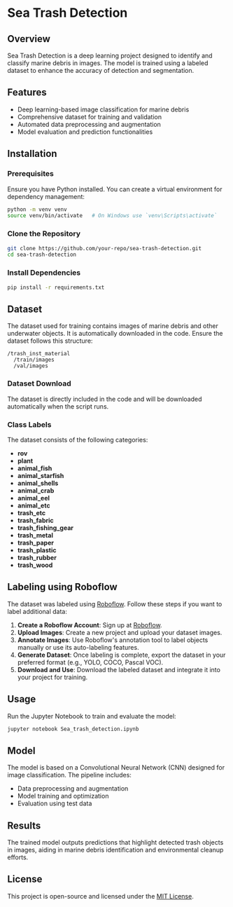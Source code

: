 # Sea Trash Detection

## Overview
Sea Trash Detection is a deep learning project designed to identify and classify marine debris in images. The model is trained using a labeled dataset to enhance the accuracy of detection and segmentation.

## Features
- Deep learning-based image classification for marine debris
- Comprehensive dataset for training and validation
- Automated data preprocessing and augmentation
- Model evaluation and prediction functionalities

## Installation
### Prerequisites
Ensure you have Python installed. You can create a virtual environment for dependency management:
```bash
python -m venv venv
source venv/bin/activate   # On Windows use `venv\Scripts\activate`
```

### Clone the Repository
```bash
git clone https://github.com/your-repo/sea-trash-detection.git
cd sea-trash-detection
```

### Install Dependencies
```bash
pip install -r requirements.txt
```

## Dataset
The dataset used for training contains images of marine debris and other underwater objects. It is automatically downloaded in the code. Ensure the dataset follows this structure:
```
/trash_inst_material
  /train/images
  /val/images
```

### Dataset Download
The dataset is directly included in the code and will be downloaded automatically when the script runs.

### Class Labels
The dataset consists of the following categories:
- **rov**
- **plant**
- **animal_fish**
- **animal_starfish**
- **animal_shells**
- **animal_crab**
- **animal_eel**
- **animal_etc**
- **trash_etc**
- **trash_fabric**
- **trash_fishing_gear**
- **trash_metal**
- **trash_paper**
- **trash_plastic**
- **trash_rubber**
- **trash_wood**

## Labeling using Roboflow
The dataset was labeled using [Roboflow](https://roboflow.com/). Follow these steps if you want to label additional data:
1. **Create a Roboflow Account**: Sign up at [Roboflow](https://roboflow.com/).
2. **Upload Images**: Create a new project and upload your dataset images.
3. **Annotate Images**: Use Roboflow's annotation tool to label objects manually or use its auto-labeling features.
4. **Generate Dataset**: Once labeling is complete, export the dataset in your preferred format (e.g., YOLO, COCO, Pascal VOC).
5. **Download and Use**: Download the labeled dataset and integrate it into your project for training.

## Usage
Run the Jupyter Notebook to train and evaluate the model:
```bash
jupyter notebook Sea_trash_detection.ipynb
```

## Model
The model is based on a Convolutional Neural Network (CNN) designed for image classification. The pipeline includes:
- Data preprocessing and augmentation
- Model training and optimization
- Evaluation using test data

## Results
The trained model outputs predictions that highlight detected trash objects in images, aiding in marine debris identification and environmental cleanup efforts.

## License
This project is open-source and licensed under the [MIT License](LICENSE).

